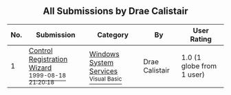 ﻿<div align="center">

## All Submissions by Drae Calistair

</div>

No.  | Submission | Category | By   | User Rating
---- | ---------- | -------- | ---- | -----------
1 | [Control Registration Wizard<br /><sup>1999-08-18 21:20:18</sup>](https://github.com/Planet-Source-Code/drae-calistair-control-registration-wizard__1-3095) | [Windows System Services<br /><sup>Visual Basic</sup>](../ByCategory/windows-system-services__1-35.md) | Drae Calistair | 1.0 (1 globe from 1 user)
